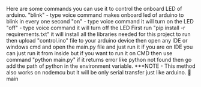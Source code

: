 Here are some commands you can use it to control the onboard LED of arduino.
"blink" -  type voice command makes onboard led of arduino to blink in every one second
"on" - type voice command it will turn on the LED
"off" - type voice command it will turn off the LED
First run "pip install -r requirements.txt" it will install all the libraries needed for this project to run
then upload "control.ino" file to your arduino device
then open any IDE or windows cmd and open the main.py file and just run it if you are on IDE you can just run it from inside but if you want to run it 
on CMD then use command "python main.py"
if it returns error like python not found then go add the path of python in the environment variable.
***NOTE - This method also works on nodemcu but it will be only serial transfer just like arduino. 💯
 main
